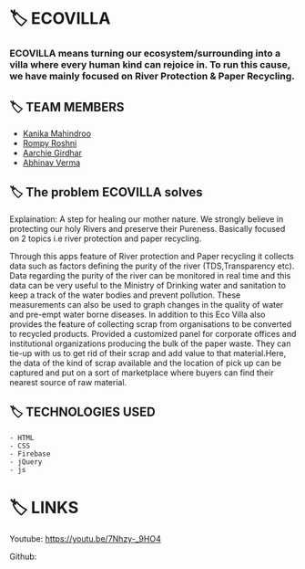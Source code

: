 # :label: ECOVILLA
### ECOVILLA means turning our ecosystem/surrounding into a villa where every human kind can rejoice in. To run this cause, we have mainly focused on River Protection & Paper Recycling.

## :label: TEAM MEMBERS
   - [Kanika Mahindroo](https://github.com/119kanika)
   - [Rompy Roshni](https://github.com/rompyroshni31)
   - [Aarchie Girdhar](https://github.com/Aarchie-05)
   - [Abhinav Verma](https://github.com/abhinav2612)
## :label: The problem ECOVILLA solves
Explaination: A step for healing our mother nature.
We strongly believe in protecting our holy Rivers and preserve their Pureness.
Basically focused on 2 topics i.e river protection and paper recycling.

Through this apps feature of River protection and Paper recycling it collects data such as factors defining the purity of the river (TDS,Transparency etc). Data regarding the purity of the river can be monitored in real time and this data can be very useful to the Ministry of Drinking water and sanitation to keep a track of the water bodies and prevent pollution. These measurements can also be used to graph changes in the quality of water and pre-empt water borne diseases. In addition to this Eco Villa also provides the feature of collecting scrap from organisations to be converted to recycled products.
Provided a customized panel for corporate offices and institutional organizations producing the bulk of the paper waste. They can tie-up with us to get rid of their scrap and add value to that material.Here, the data of the kind of scrap available and the location of pick up can be captured and put on a sort of marketplace where buyers can find their nearest source of raw material.

## :label: TECHNOLOGIES USED
```
- HTML
- CSS
- Firebase
- jQuery
- js
```

# :label: LINKS

Youtube: https://youtu.be/7Nhzy-_9HO4

Github: 
